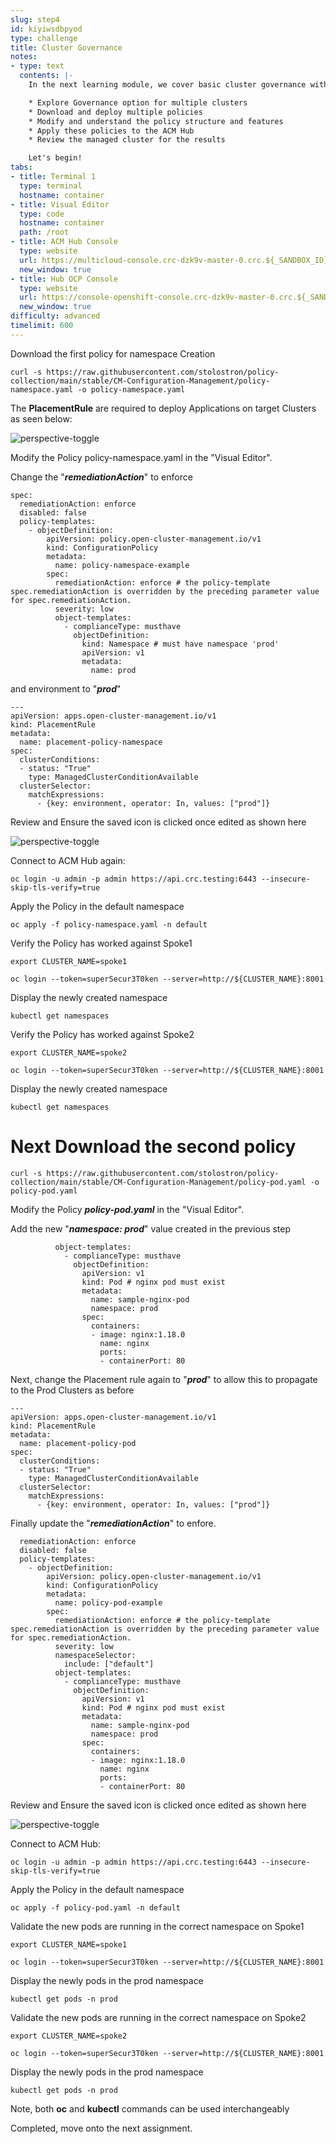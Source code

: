 ```yaml
---
slug: step4
id: kiyiwsdbpyod
type: challenge
title: Cluster Governance
notes:
- type: text
  contents: |-
    In the next learning module, we cover basic cluster governance with ACM and the following Concepts:

    * Explore Governance option for multiple clusters
    * Download and deploy multiple policies
    * Modify and understand the policy structure and features
    * Apply these policies to the ACM Hub
    * Review the managed cluster for the results

    Let's begin!
tabs:
- title: Terminal 1
  type: terminal
  hostname: container
- title: Visual Editor
  type: code
  hostname: container
  path: /root
- title: ACM Hub Console
  type: website
  url: https://multicloud-console.crc-dzk9v-master-0.crc.${_SANDBOX_ID}.instruqt.io
  new_window: true
- title: Hub OCP Console
  type: website
  url: https://console-openshift-console.crc-dzk9v-master-0.crc.${_SANDBOX_ID}.instruqt.io
  new_window: true
difficulty: advanced
timelimit: 600
---
```

Download the first policy for namespace Creation

```
curl -s https://raw.githubusercontent.com/stolostron/policy-collection/main/stable/CM-Configuration-Management/policy-namespace.yaml -o policy-namespace.yaml
```

The **PlacementRule** are required to deploy Applications on target Clusters as seen below:

![perspective-toggle](../assets/clusterplacement.png)

Modify the Policy policy-namespace.yaml in the "Visual Editor".

Change the "***remediationAction***" to enforce
```
spec:
  remediationAction: enforce
  disabled: false
  policy-templates:
    - objectDefinition:
        apiVersion: policy.open-cluster-management.io/v1
        kind: ConfigurationPolicy
        metadata:
          name: policy-namespace-example
        spec:
          remediationAction: enforce # the policy-template spec.remediationAction is overridden by the preceding parameter value for spec.remediationAction.
          severity: low
          object-templates:
            - complianceType: musthave
              objectDefinition:
                kind: Namespace # must have namespace 'prod'
                apiVersion: v1
                metadata:
                  name: prod
```

and environment to "***prod***"
```
---
apiVersion: apps.open-cluster-management.io/v1
kind: PlacementRule
metadata:
  name: placement-policy-namespace
spec:
  clusterConditions:
  - status: "True"
    type: ManagedClusterConditionAvailable
  clusterSelector:
    matchExpressions:
      - {key: environment, operator: In, values: ["prod"]}
```

Review and Ensure the saved icon is clicked once edited as shown here

![perspective-toggle](../assets/savework.png)

Connect to ACM Hub again:
```
oc login -u admin -p admin https://api.crc.testing:6443 --insecure-skip-tls-verify=true
```

Apply the Policy in the default namespace
```
oc apply -f policy-namespace.yaml -n default
```


Verify the Policy has worked against Spoke1
```
export CLUSTER_NAME=spoke1
```
```
oc login --token=superSecur3T0ken --server=http://${CLUSTER_NAME}:8001
```

Display the newly created namespace
```
kubectl get namespaces
```

Verify the Policy has worked against Spoke2
```
export CLUSTER_NAME=spoke2
```
```
oc login --token=superSecur3T0ken --server=http://${CLUSTER_NAME}:8001
```
Display the newly created namespace
```
kubectl get namespaces
```

# Next Download the second policy

```
curl -s https://raw.githubusercontent.com/stolostron/policy-collection/main/stable/CM-Configuration-Management/policy-pod.yaml -o policy-pod.yaml
```
Modify the Policy ***policy-pod.yaml*** in the "Visual Editor".

Add the new "***namespace: prod***" value created in the previous step

```
          object-templates:
            - complianceType: musthave
              objectDefinition:
                apiVersion: v1
                kind: Pod # nginx pod must exist
                metadata:
                  name: sample-nginx-pod
                  namespace: prod
                spec:
                  containers:
                  - image: nginx:1.18.0
                    name: nginx
                    ports:
                    - containerPort: 80
```

Next, change the Placement rule again to "***prod***" to allow this to propagate to the Prod Clusters as before

```
---
apiVersion: apps.open-cluster-management.io/v1
kind: PlacementRule
metadata:
  name: placement-policy-pod
spec:
  clusterConditions:
  - status: "True"
    type: ManagedClusterConditionAvailable
  clusterSelector:
    matchExpressions:
      - {key: environment, operator: In, values: ["prod"]}
```

Finally update the "***remediationAction***" to enfore.
```
  remediationAction: enforce
  disabled: false
  policy-templates:
    - objectDefinition:
        apiVersion: policy.open-cluster-management.io/v1
        kind: ConfigurationPolicy
        metadata:
          name: policy-pod-example
        spec:
          remediationAction: enforce # the policy-template spec.remediationAction is overridden by the preceding parameter value for spec.remediationAction.
          severity: low
          namespaceSelector:
            include: ["default"]
          object-templates:
            - complianceType: musthave
              objectDefinition:
                apiVersion: v1
                kind: Pod # nginx pod must exist
                metadata:
                  name: sample-nginx-pod
                  namespace: prod
                spec:
                  containers:
                  - image: nginx:1.18.0
                    name: nginx
                    ports:
                    - containerPort: 80
```
Review and Ensure the saved icon is clicked once edited as shown here

![perspective-toggle](../assets/savework.png)

Connect to ACM Hub:
```
oc login -u admin -p admin https://api.crc.testing:6443 --insecure-skip-tls-verify=true
```

Apply the Policy in the default namespace
```
oc apply -f policy-pod.yaml -n default
```

Validate the new pods are running in the correct namespace on Spoke1
```
export CLUSTER_NAME=spoke1
```
```
oc login --token=superSecur3T0ken --server=http://${CLUSTER_NAME}:8001
```

Display the newly pods in the prod namespace
```
kubectl get pods -n prod
```

Validate the new pods are running in the correct namespace on Spoke2
```
export CLUSTER_NAME=spoke2
```
```
oc login --token=superSecur3T0ken --server=http://${CLUSTER_NAME}:8001
```
Display the newly pods in the prod namespace
```
kubectl get pods -n prod
```

Note, both **oc** and **kubectl** commands can be used interchangeably

Completed, move onto the next assignment.